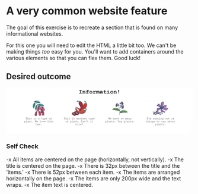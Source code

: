 # A very common website feature

The goal of this exercise is to recreate a section that is found on many informational websites.

For this one you will need to edit the HTML a little bit too. We can't be making things _too_ easy for you. You'll want to add containers around the various elements so that you can flex them. Good luck!

## Desired outcome

![desired outcome](./desired-outcome.png)

### Self Check

-x All items are centered on the page (horizontally, not vertically).
-x The title is centered on the page.
-x There is 32px between the title and the 'items.'
-x There is 52px between each item.
-x The items are arranged horizontally on the page.
-x The items are only 200px wide and the text wraps.
-x The item text is centered.
